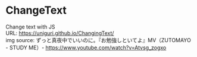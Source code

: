 # ChangeText
Change text with JS
<br>URL: https://uniguri.github.io/ChangingText/<br>
img source: ずっと真夜中でいいのに。『お勉強しといてよ』MV（ZUTOMAYO - STUDY ME）- https://www.youtube.com/watch?v=Atvsg_zogxo
